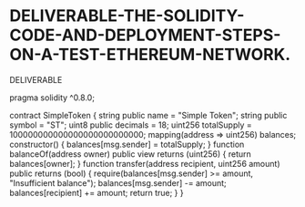 # DELIVERABLE-THE-SOLIDITY-CODE-AND-DEPLOYMENT-STEPS-ON-A-TEST-ETHEREUM-NETWORK.
DELIVERABLE


pragma solidity ^0.8.0;

contract SimpleToken {
    string public name = "Simple Token";
    string public symbol = "ST";
    uint8 public decimals = 18;
    uint256 totalSupply = 100000000000000000000000000; 
    mapping(address => uint256) balances;
    constructor() {
        balances[msg.sender] = totalSupply;
    }
    function balanceOf(address owner) public view returns (uint256) {
        return balances[owner];
    }
    function transfer(address recipient, uint256 amount) public returns (bool) {
        require(balances[msg.sender] >= amount, "Insufficient balance");
        balances[msg.sender] -= amount;
        balances[recipient] += amount;
        return true;
    }
}
